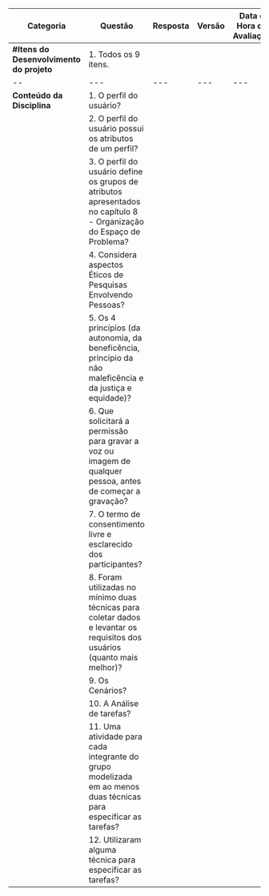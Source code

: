 | **Categoria**                            | **Questão**                                                                                                                | **Resposta** | **Versão** | **Data e Hora da Avaliação** | **Observações** |
| ---------------------------------------- | -------------------------------------------------------------------------------------------------------------------------- | ------------ | ---------- | ---------------------------- | --------------- |
| **#Itens do Desenvolvimento do projeto** | 1. Todos os 9 itens.                                                                                                       |              |            |                              |                 |
| --                                       | ---                                                                                                                        | ---          | ---        | ---                          | ---             |
| **Conteúdo da Disciplina**               | 1. O perfil do usuário?                                                                                                    |              |            |                              |                 |
|                                          | 2. O perfil do usuário possui os atributos de um perfil?                                                                   |              |            |                              |                 |
|                                          | 3. O perfil do usuário define os grupos de atributos apresentados no capítulo 8 - Organização do Espaço de Problema?       |              |            |                              |                 |
|                                          | 4. Considera aspectos Éticos de Pesquisas Envolvendo Pessoas?                                                              |              |            |                              |                 |
|                                          | 5. Os 4 princípios (da autonomia, da beneficência, princípio da não maleficência e da justiça e equidade)?                 |              |            |                              |                 |
|                                          | 6. Que solicitará a permissão para gravar a voz ou imagem de qualquer pessoa, antes de começar a gravação?                 |              |            |                              |                 |
|                                          | 7. O termo de consentimento livre e esclarecido dos participantes?                                                         |              |            |                              |                 |
|                                          | 8. Foram utilizadas no mínimo duas técnicas para coletar dados e levantar os requisitos dos usuários (quanto mais melhor)? |              |            |                              |                 |
|                                          | 9. Os Cenários?                                                                                                            |              |            |                              |                 |
|                                          | 10. A Análise de tarefas?                                                                                                  |              |            |                              |                 |
|                                          | 11. Uma atividade para cada integrante do grupo modelizada em ao menos duas técnicas para especificar as tarefas?          |              |            |                              |                 |
|                                          | 12. Utilizaram alguma técnica para especificar as tarefas?                                                                 |              |            |                              |                 |
